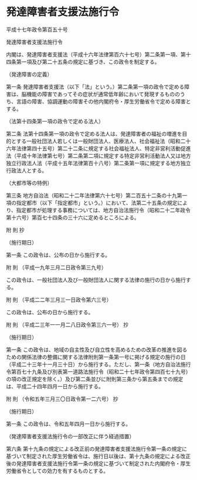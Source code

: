 # 発達障害者支援法施行令

平成十七年政令第百五十号

発達障害者支援法施行令

内閣は、発達障害者支援法（平成十六年法律第百六十七号）第二条第一項、第十四条第一項及び第二十五条の規定に基づき、この政令を制定する。

（発達障害の定義）

第一条 発達障害者支援法（以下「法」という。）第二条第一項の政令で定める障害は、脳機能の障害であってその症状が通常低年齢において発現するもののうち、言語の障害、協調運動の障害その他内閣府令・厚生労働省令で定める障害とする。

（法第十四条第一項の政令で定める法人）

第二条 法第十四条第一項の政令で定める法人は、発達障害者の福祉の増進を目的とする一般社団法人若しくは一般財団法人、医療法人、社会福祉法（昭和二十六年法律第四十五号）第二十二条に規定する社会福祉法人、特定非営利活動促進法（平成十年法律第七号）第二条第二項に規定する特定非営利活動法人又は地方独立行政法人法（平成十五年法律第百十八号）第二条第一項に規定する地方独立行政法人とする。

（大都市等の特例）

第三条 地方自治法（昭和二十二年法律第六十七号）第二百五十二条の十九第一項の指定都市（以下「指定都市」という。）において、法第二十五条の規定により、指定都市が処理する事務については、地方自治法施行令（昭和二十二年政令第十六号）第百七十四条の三十六に定めるところによる。

附 則 抄

（施行期日）

第一条 この政令は、公布の日から施行する。

附 則 （平成一九年三月二日政令第三九号）

この政令は、一般社団法人及び一般財団法人に関する法律の施行の日から施行する。

附 則 （平成二二年三月三一日政令第六三号）

この政令は、公布の日から施行する。

附 則 （平成二三年一一月二八日政令第三六一号） 抄

（施行期日）

第一条 この政令は、地域の自主性及び自立性を高めるための改革の推進を図るための関係法律の整備に関する法律附則第一条第一号に掲げる規定の施行の日（平成二十三年十一月三十日）から施行する。ただし、第一条（地方自治法施行令第百七十九条及び別表第一道路法施行令（昭和二十七年政令第四百七十九号）の項の改正規定を除く。）及び第二条並びに附則第三条から第五条までの規定は、平成二十四年四月一日から施行する。

附 則 （令和五年三月三〇日政令第一二六号） 抄

（施行期日）

第一条 この政令は、令和五年四月一日から施行する。

（発達障害者支援法施行令の一部改正に伴う経過措置）

第六条 第十九条の規定による改正前の発達障害者支援法施行令第一条の規定に基づいて制定された厚生労働省令は、施行日以後は、第十九条の規定による改正後の発達障害者支援法施行令第一条の規定に基づいて制定された内閣府令・厚生労働省令としての効力を有するものとする。
